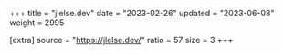 +++
title = "jlelse.dev"
date = "2023-02-26"
updated = "2023-06-08"
weight = 2995

[extra]
source = "https://jlelse.dev/"
ratio = 57
size = 3
+++
